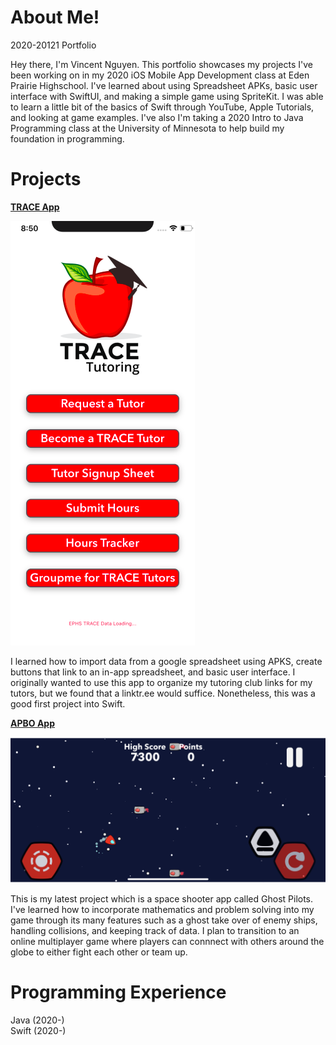# About Me!
2020-20121 Portfolio

Hey there, I'm Vincent Nguyen. This portfolio showcases my projects I've been working on in my 2020 iOS Mobile App Development class at Eden Prairie Highschool. I've learned about using Spreadsheet APKs, basic user interface with SwiftUI, and making a simple game using SpriteKit. I was able to learn a little bit of the basics of Swift through YouTube, Apple Tutorials, and looking at game examples. I've also I'm taking a 2020 Intro to Java Programming class at the University of Minnesota to help build my foundation in programming.

# Projects

[**TRACE App**](https://github.com/Nagooy3n/TraceApp)

![Screenshot](TRACE_Example.png)

I learned how to import data from a google spreadsheet using APKS, create buttons that link to an in-app spreadsheet, and basic user interface.
I originally wanted to use this app to organize my tutoring club links for my tutors, but we found that a linktr.ee would suffice. Nonetheless, this was a good first project into Swift.


[**APBO App**](https://github.com/1201dc/APBOv2)

![Screenshot](IMG_7204.PNG)

This is my latest project which is a space shooter app called Ghost Pilots. I've learned how to incorporate mathematics and problem solving into my game through its many features such as a ghost take over of enemy ships, handling collisions, and keeping track of data. I plan to transition to an online multiplayer game where players can connnect with others around the globe to either fight each other or team up.

# Programming Experience

Java (2020-)  
Swift (2020-)  
